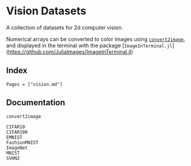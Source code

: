 # Vision Datasets

A collection of datasets for 2d computer vision. 

Numerical arrays can be converted to color images using 
[`convert2image`](@ref), and displayed in the terminal with
the package [`ImageInTerminal.jl`]
(https://github.com/JuliaImages/ImageInTerminal.jl)

## Index

```@index
Pages = ["vision.md"]
```

## Documentation

```@docs
convert2image
```

```@docs
CIFAR10
CIFAR100
EMNIST
FashionMNIST
ImageNet
MNIST
SVHN2
```
